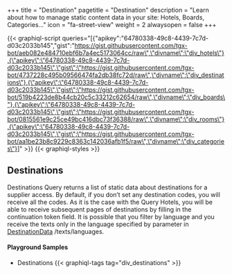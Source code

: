 +++
title = "Destination"
pagetitle = "Destination"
description = "Learn about how to manage static content data in your site: Hotels, Boards, Categories..."
icon = "fa-street-view"
weight = 2
alwaysopen = false
+++

{{< graphiql-script queries="[{\"apikey\":\"64780338-49c8-4439-7c7d-d03c2033b145\",\"gist\":\"https://gist.githubusercontent.com/tgx-bot/aeb082e484710ebf6b7a4ec5173064cc/raw\",\"divname\":\"div_hotels\"},{\"apikey\":\"64780338-49c8-4439-7c7d-d03c2033b145\",\"gist\":\"https://gist.githubusercontent.com/tgx-bot/4737228c495b09566474fa2db38fc72d/raw\",\"divname\":\"div_destinations\"},{\"apikey\":\"64780338-49c8-4439-7c7d-d03c2033b145\",\"gist\":\"https://gist.githubusercontent.com/tgx-bot/519b4223de8b44cb20c5c33212c62654/raw\",\"divname\":\"div_boards\"},{\"apikey\":\"64780338-49c8-4439-7c7d-d03c2033b145\",\"gist\":\"https://gist.githubusercontent.com/tgx-bot/0815561e9c25ce49bc416dbc73f36388/raw\",\"divname\":\"div_rooms\"},{\"apikey\":\"64780338-49c8-4439-7c7d-d03c2033b145\",\"gist\":\"https://gist.githubusercontent.com/tgx-bot/aa1be23b8c9229c8363c142036afb1f5/raw\",\"divname\":\"div_categories\"}]" >}}
{{< graphiql-styles >}}


## Destinations

Destinations Query returns a list of static data about destinations for a supplier access. By default, if you don’t set any destination codes, you will receive all the codes. As it is the case with the Query Hotels, you will be able to receive subsequent pages of destinations by filling in the continuation token field. It is possible that you filter by language and you receive the texts only in the language specified by parameter in [DestinationData](/hotel-x/reference/objects/destinationdata/) /texts/languages.

#### Playground Samples

* Destinations
{{< graphiql-tags tag="div_destinations" >}}
